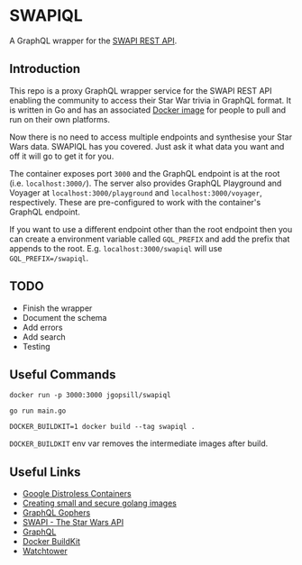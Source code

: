 # SWAPIQL

A GraphQL wrapper for the [SWAPI REST API](https://swapi.dev/).

## Introduction

This repo is a proxy GraphQL wrapper service for the SWAPI REST API enabling the community to access their Star War trivia in GraphQL format. It is written in Go and has an associated [Docker image](https://hub.docker.com/r/jgopsill/swapiql) for people to pull and run on their own platforms.

Now there is no need to access multiple endpoints and synthesise your Star Wars data. SWAPIQL has you covered. Just ask it what data you want and off it will go to get it for you.

The container exposes port `3000` and the GraphQL endpoint is at the root (i.e. `localhost:3000/`). The server also provides GraphQL Playground and Voyager at `localhost:3000/playground` and `localhost:3000/voyager`, respectively. These are pre-configured to work with the container's GraphQL endpoint.

If you want to use a different endpoint other than the root endpoint then you can create a environment variable called `GQL_PREFIX` and add the prefix that appends to the root. E.g. `localhost:3000/swapiql` will use `GQL_PREFIX=/swapiql`.

## TODO

- Finish the wrapper 
- Document the schema
- Add errors
- Add search
- Testing

## Useful Commands

```
docker run -p 3000:3000 jgopsill/swapiql
```

```
go run main.go
```

```
DOCKER_BUILDKIT=1 docker build --tag swapiql .
```

`DOCKER_BUILDKIT` env var removes the intermediate images after build.

## Useful Links

- [Google Distroless Containers](https://github.com/GoogleContainerTools/distroless)
- [Creating small and secure golang images](https://medium.com/@chemidy/create-the-smallest-and-secured-golang-docker-image-based-on-scratch-4752223b7324)
- [GraphQL Gophers](https://github.com/graph-gophers/graphql-go)
- [SWAPI - The Star Wars API](https://swapi.dev/)
- [GraphQL](https://graphql.org/)
- [Docker BuildKit](https://docs.docker.com/develop/develop-images/build_enhancements/)
- [Watchtower](https://containrrr.dev/watchtower/)

